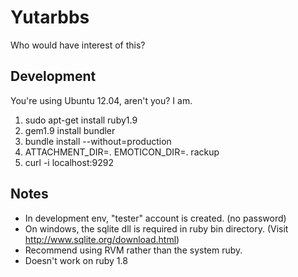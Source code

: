 Yutarbbs
========

Who would have interest of this?


Development
-----------

You're using Ubuntu 12.04, aren't you? I am.

1. sudo apt-get install ruby1.9
2. gem1.9 install bundler
3. bundle install --without=production
4. ATTACHMENT_DIR=. EMOTICON_DIR=. rackup
5. curl -i localhost:9292


Notes
-----

* In development env, "tester" account is created. (no password)
* On windows, the sqlite dll is required in ruby bin directory.
  (Visit http://www.sqlite.org/download.html)
* Recommend using RVM rather than the system ruby.
* Doesn't work on ruby 1.8
